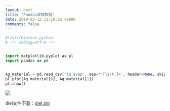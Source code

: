 ```yaml
---
layout: post
title: "Pandas读取数据"
date: 2019-03-12 11:10:26 +0800
comments: false
---
```


```python
#!/usr/bin/env python
# -*- coding=utf-8 -*-


import matplotlib.pyplot as pl
import pandas as pd


Ag_material = pd.read_csv('Au_evap', sep=r'[\s\t,]+', header=None, skiprows=3, engine='python')
pl.plot(Ag_material[0], Ag_material[1])
pl.show()
```

![](https://jekyll-1251110281.file.myqcloud.com/images/Au_evap.png)

diel文件下载：[diel.zip](https://jekyll-1251110281.file.myqcloud.com/attachments/diel.zip)